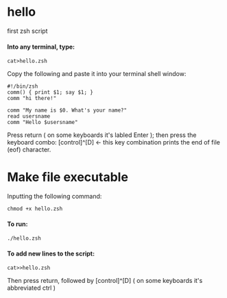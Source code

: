 # hello
first zsh script

#### Into any terminal, type:
```
cat>hello.zsh 
```
Copy the following and paste it into your terminal shell window:
```
#!/bin/zsh
comm() { print $1; say $1; }
comm "hi there!"

comm "My name is $0. What's your name?"
read usersname
comm "Hello $usersname"
```
Press return ( on some keyboards it's labled Enter );
then press the keyboard combo: [control]^[D] <- this key combination prints the end of file (eof) character.

# Make file executable
Inputting the following command:
```
chmod +x hello.zsh
```
#### To run:
```
./hello.zsh
```
#### To add new lines to the script:
```
cat>>hello.zsh
```
Then press return, followed by [control]^[D] ( on some keyboards it's abbreviated ctrl )
